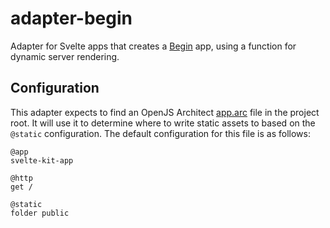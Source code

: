 # adapter-begin

Adapter for Svelte apps that creates a [Begin](https://begin.com/) app, using a function for dynamic server rendering.

## Configuration

This adapter expects to find an OpenJS Architect [app.arc](https://arc.codes/) file in the project root. It will use it to determine where to write static assets to based on the `@static` configuration. The default configuration for this file is as follows:

```arc
@app
svelte-kit-app

@http
get /

@static
folder public
```
